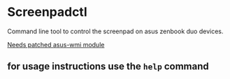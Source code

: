 # Screenpadctl

Command line tool to control the screenpad on asus zenbook duo devices.

[Needs patched asus-wmi module](https://github.com/Plippo/asus-wmi-screenpad)

## for usage instructions use the `help` command

